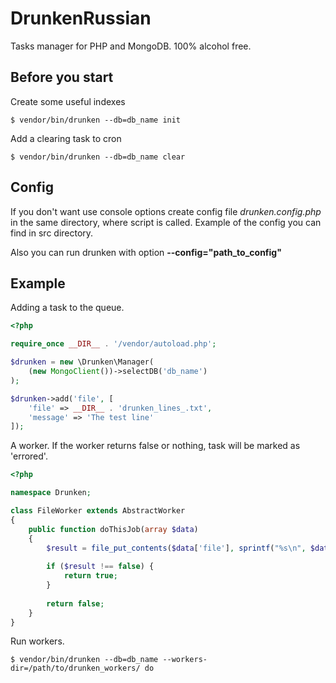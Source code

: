 # DrunkenRussian

Tasks manager for PHP and MongoDB. 100% alcohol free.

## Before you start

Create some useful indexes

```shell
$ vendor/bin/drunken --db=db_name init
```

Add a clearing task to cron

```shell
$ vendor/bin/drunken --db=db_name clear
```

## Config

If you don't want use console options create config file *drunken.config.php* in the same directory, where script is called. Example of the config you can find in src directory.

Also you can run drunken with option **--config="path_to_config"**

## Example

Adding a task to the queue.

```php
<?php

require_once __DIR__ . '/vendor/autoload.php';

$drunken = new \Drunken\Manager(
    (new MongoClient())->selectDB('db_name')
);

$drunken->add('file', [
    'file' => __DIR__ . 'drunken_lines_.txt',
    'message' => 'The test line'
]);
```

A worker. If the worker returns false or nothing, task will be marked as 'errored'.

```php
<?php

namespace Drunken;

class FileWorker extends AbstractWorker
{
    public function doThisJob(array $data)
    {
        $result = file_put_contents($data['file'], sprintf("%s\n", $data['message']), FILE_APPEND);
        
        if ($result !== false) {
            return true;
        }
        
        return false;
    }
}
```

Run workers.

```shell
$ vendor/bin/drunken --db=db_name --workers-dir=/path/to/drunken_workers/ do
```
